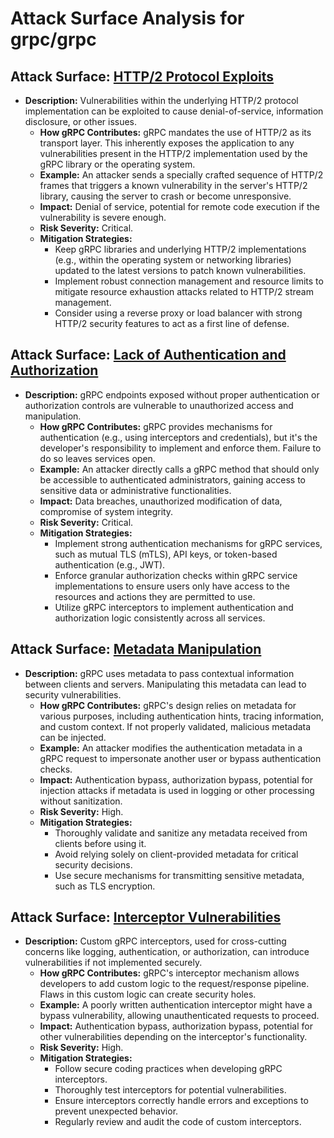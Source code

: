 # Attack Surface Analysis for grpc/grpc

## Attack Surface: [HTTP/2 Protocol Exploits](./attack_surfaces/http2_protocol_exploits.md)

*   **Description:** Vulnerabilities within the underlying HTTP/2 protocol implementation can be exploited to cause denial-of-service, information disclosure, or other issues.
    *   **How gRPC Contributes:** gRPC mandates the use of HTTP/2 as its transport layer. This inherently exposes the application to any vulnerabilities present in the HTTP/2 implementation used by the gRPC library or the operating system.
    *   **Example:** An attacker sends a specially crafted sequence of HTTP/2 frames that triggers a known vulnerability in the server's HTTP/2 library, causing the server to crash or become unresponsive.
    *   **Impact:** Denial of service, potential for remote code execution if the vulnerability is severe enough.
    *   **Risk Severity:** Critical.
    *   **Mitigation Strategies:**
        *   Keep gRPC libraries and underlying HTTP/2 implementations (e.g., within the operating system or networking libraries) updated to the latest versions to patch known vulnerabilities.
        *   Implement robust connection management and resource limits to mitigate resource exhaustion attacks related to HTTP/2 stream management.
        *   Consider using a reverse proxy or load balancer with strong HTTP/2 security features to act as a first line of defense.

## Attack Surface: [Lack of Authentication and Authorization](./attack_surfaces/lack_of_authentication_and_authorization.md)

*   **Description:** gRPC endpoints exposed without proper authentication or authorization controls are vulnerable to unauthorized access and manipulation.
    *   **How gRPC Contributes:** gRPC provides mechanisms for authentication (e.g., using interceptors and credentials), but it's the developer's responsibility to implement and enforce them. Failure to do so leaves services open.
    *   **Example:** An attacker directly calls a gRPC method that should only be accessible to authenticated administrators, gaining access to sensitive data or administrative functionalities.
    *   **Impact:** Data breaches, unauthorized modification of data, compromise of system integrity.
    *   **Risk Severity:** Critical.
    *   **Mitigation Strategies:**
        *   Implement strong authentication mechanisms for gRPC services, such as mutual TLS (mTLS), API keys, or token-based authentication (e.g., JWT).
        *   Enforce granular authorization checks within gRPC service implementations to ensure users only have access to the resources and actions they are permitted to use.
        *   Utilize gRPC interceptors to implement authentication and authorization logic consistently across all services.

## Attack Surface: [Metadata Manipulation](./attack_surfaces/metadata_manipulation.md)

*   **Description:** gRPC uses metadata to pass contextual information between clients and servers. Manipulating this metadata can lead to security vulnerabilities.
    *   **How gRPC Contributes:** gRPC's design relies on metadata for various purposes, including authentication hints, tracing information, and custom context. If not properly validated, malicious metadata can be injected.
    *   **Example:** An attacker modifies the authentication metadata in a gRPC request to impersonate another user or bypass authentication checks.
    *   **Impact:** Authentication bypass, authorization bypass, potential for injection attacks if metadata is used in logging or other processing without sanitization.
    *   **Risk Severity:** High.
    *   **Mitigation Strategies:**
        *   Thoroughly validate and sanitize any metadata received from clients before using it.
        *   Avoid relying solely on client-provided metadata for critical security decisions.
        *   Use secure mechanisms for transmitting sensitive metadata, such as TLS encryption.

## Attack Surface: [Interceptor Vulnerabilities](./attack_surfaces/interceptor_vulnerabilities.md)

*   **Description:** Custom gRPC interceptors, used for cross-cutting concerns like logging, authentication, or authorization, can introduce vulnerabilities if not implemented securely.
    *   **How gRPC Contributes:** gRPC's interceptor mechanism allows developers to add custom logic to the request/response pipeline. Flaws in this custom logic can create security holes.
    *   **Example:** A poorly written authentication interceptor might have a bypass vulnerability, allowing unauthenticated requests to proceed.
    *   **Impact:** Authentication bypass, authorization bypass, potential for other vulnerabilities depending on the interceptor's functionality.
    *   **Risk Severity:** High.
    *   **Mitigation Strategies:**
        *   Follow secure coding practices when developing gRPC interceptors.
        *   Thoroughly test interceptors for potential vulnerabilities.
        *   Ensure interceptors correctly handle errors and exceptions to prevent unexpected behavior.
        *   Regularly review and audit the code of custom interceptors.

